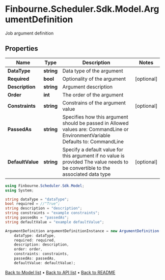 # Finbourne.Scheduler.Sdk.Model.ArgumentDefinition
Job argument definition

## Properties

Name | Type | Description | Notes
------------ | ------------- | ------------- | -------------
**DataType** | **string** | Data type of the argument | 
**Required** | **bool** | Optionality of the argument | [optional] 
**Description** | **string** | Argument description | 
**Order** | **int** | The order of the argument | 
**Constraints** | **string** | Constrains of the argument value | [optional] 
**PassedAs** | **string** | Specifies how this argument should be passed in  Allowed values are: CommandLine or EnvironmentVariable    Defaults to: CommandLine | 
**DefaultValue** | **string** | Specify a default value for this argument if no value is provided  The value needs to be convertible to the associated data type | [optional] 

```csharp
using Finbourne.Scheduler.Sdk.Model;
using System;

string dataType = "dataType";
bool required = //"True";
string description = "description";
string constraints = "example constraints";
string passedAs = "passedAs";
string defaultValue = "example defaultValue";

ArgumentDefinition argumentDefinitionInstance = new ArgumentDefinition(
    dataType: dataType,
    required: required,
    description: description,
    order: order,
    constraints: constraints,
    passedAs: passedAs,
    defaultValue: defaultValue);
```

[Back to Model list](../README.md#documentation-for-models) &#8226; [Back to API list](../README.md#documentation-for-api-endpoints) &#8226; [Back to README](../README.md)
